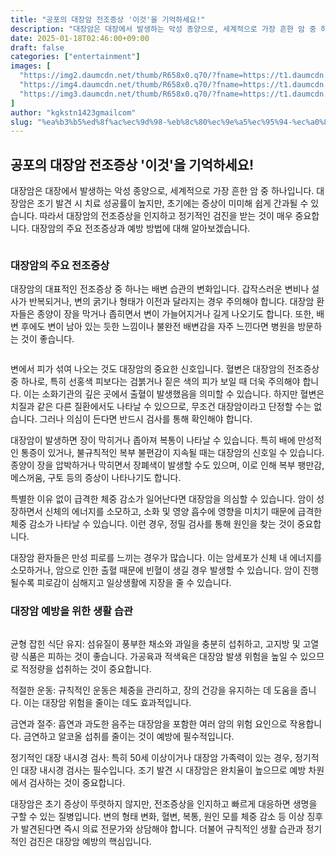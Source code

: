 ```yaml
---
title: "공포의 대장암 전조증상 '이것'을 기억하세요!"
description: "대장암은 대장에서 발생하는 악성 종양으로, 세계적으로 가장 흔한 암 중 하나입니다. 대장암은 조기 발견 시 치료 성공률이 높지만, 초기에는 증상이 미미해 쉽게 간과될 수 있습니다. 따라서 대장암의 전조증상을 인지하고 정기적인 검진을 받는 것이 매우 중요합니다. 대장암의"
date: 2025-01-18T02:46:00+09:00
draft: false
categories: ["entertainment"]
images: [
  "https://img2.daumcdn.net/thumb/R658x0.q70/?fname=https://t1.daumcdn.net/news/202410/04/starpick/20241004130002085qipk.jpg"
  "https://img4.daumcdn.net/thumb/R658x0.q70/?fname=https://t1.daumcdn.net/news/202410/04/starpick/20241004130002254pxzz.jpg"
  "https://img3.daumcdn.net/thumb/R658x0.q70/?fname=https://t1.daumcdn.net/news/202410/04/starpick/20241004130002398wpde.jpg"
]
author: "kgkstn1423gmailcom"
slug: "%ea%b3%b5%ed%8f%ac%ec%9d%98-%eb%8c%80%ec%9e%a5%ec%95%94-%ec%a0%84%ec%a1%b0%ec%a6%9d%ec%83%81-%ec%9d%b4%ea%b2%83%ec%9d%84-%ea%b8%b0%ec%96%b5%ed%95%98%ec%84%b8%ec%9a%94"
---
```


<h2 >공포의 대장암 전조증상 '이것'을 기억하세요!</h2> <p>대장암은 대장에서 발생하는 악성 종양으로, 세계적으로 가장 흔한 암 중 하나입니다. 대장암은 조기 발견 시 치료 성공률이 높지만, 초기에는 증상이 미미해 쉽게 간과될 수 있습니다. 따라서 대장암의 전조증상을 인지하고 정기적인 검진을 받는 것이 매우 중요합니다. 대장암의 주요 전조증상과 예방 방법에 대해 알아보겠습니다.</p> <figure ><img src="https://img2.daumcdn.net/thumb/R658x0.q70/?fname=https://t1.daumcdn.net/news/202410/04/starpick/20241004130002085qipk.jpg" alt=""/></figure> <h3 >대장암의 주요 전조증상</h3> <p>대장암의 대표적인 전조증상 중 하나는 배변 습관의 변화입니다. 갑작스러운 변비나 설사가 반복되거나, 변의 굵기나 형태가 이전과 달라지는 경우 주의해야 합니다. 대장암 환자들은 종양이 장을 막거나 좁히면서 변이 가늘어지거나 길게 나오기도 합니다. 또한, 배변 후에도 변이 남아 있는 듯한 느낌이나 불완전 배변감을 자주 느낀다면 병원을 방문하는 것이 좋습니다.</p> <figure ><img src="https://img4.daumcdn.net/thumb/R658x0.q70/?fname=https://t1.daumcdn.net/news/202410/04/starpick/20241004130002254pxzz.jpg" alt=""/></figure> <p>변에서 피가 섞여 나오는 것도 대장암의 중요한 신호입니다. 혈변은 대장암의 전조증상 중 하나로, 특히 선홍색 피보다는 검붉거나 짙은 색의 피가 보일 때 더욱 주의해야 합니다. 이는 소화기관의 깊은 곳에서 출혈이 발생했음을 의미할 수 있습니다. 하지만 혈변은 치질과 같은 다른 질환에서도 나타날 수 있으므로, 무조건 대장암이라고 단정할 수는 없습니다. 그러나 의심이 든다면 반드시 검사를 통해 확인해야 합니다.</p> <p>대장암이 발생하면 장이 막히거나 좁아져 복통이 나타날 수 있습니다. 특히 배에 만성적인 통증이 있거나, 불규칙적인 복부 불편감이 지속될 때는 대장암의 신호일 수 있습니다. 종양이 장을 압박하거나 막히면서 장폐색이 발생할 수도 있으며, 이로 인해 복부 팽만감, 메스꺼움, 구토 등의 증상이 나타나기도 합니다.</p> <p>특별한 이유 없이 급격한 체중 감소가 일어난다면 대장암을 의심할 수 있습니다. 암이 성장하면서 신체의 에너지를 소모하고, 소화 및 영양 흡수에 영향을 미치기 때문에 급격한 체중 감소가 나타날 수 있습니다. 이런 경우, 정밀 검사를 통해 원인을 찾는 것이 중요합니다.</p> <p>대장암 환자들은 만성 피로를 느끼는 경우가 많습니다. 이는 암세포가 신체 내 에너지를 소모하거나, 암으로 인한 출혈 때문에 빈혈이 생길 경우 발생할 수 있습니다. 암이 진행될수록 피로감이 심해지고 일상생활에 지장을 줄 수 있습니다.</p> <h3 >대장암 예방을 위한 생활 습관</h3> <figure ><img src="https://img3.daumcdn.net/thumb/R658x0.q70/?fname=https://t1.daumcdn.net/news/202410/04/starpick/20241004130002398wpde.jpg" alt=""/></figure> <p>균형 잡힌 식단 유지: 섬유질이 풍부한 채소와 과일을 충분히 섭취하고, 고지방 및 고열량 식품은 피하는 것이 좋습니다. 가공육과 적색육은 대장암 발생 위험을 높일 수 있으므로 적정량을 섭취하는 것이 중요합니다.</p> <p>적절한 운동: 규칙적인 운동은 체중을 관리하고, 장의 건강을 유지하는 데 도움을 줍니다. 이는 대장암 위험을 줄이는 데도 효과적입니다.</p> <p>금연과 절주: 흡연과 과도한 음주는 대장암을 포함한 여러 암의 위험 요인으로 작용합니다. 금연하고 알코올 섭취를 줄이는 것이 예방에 필수적입니다.</p> <p>정기적인 대장 내시경 검사: 특히 50세 이상이거나 대장암 가족력이 있는 경우, 정기적인 대장 내시경 검사는 필수입니다. 조기 발견 시 대장암은 완치율이 높으므로 예방 차원에서 검사하는 것이 중요합니다.</p> <p>대장암은 초기 증상이 뚜렷하지 않지만, 전조증상을 인지하고 빠르게 대응하면 생명을 구할 수 있는 질병입니다. 변의 형태 변화, 혈변, 복통, 원인 모를 체중 감소 등 이상 징후가 발견된다면 즉시 의료 전문가와 상담해야 합니다. 더불어 규칙적인 생활 습관과 정기적인 검진은 대장암 예방의 핵심입니다.</p>